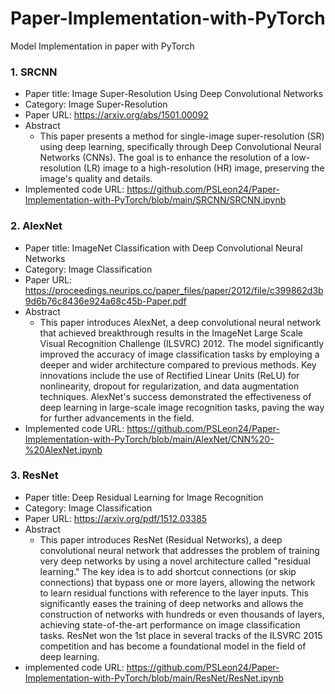 # Paper-Implementation-with-PyTorch
Model Implementation in paper with PyTorch

### 1. SRCNN
- Paper title: Image Super-Resolution Using Deep Convolutional Networks
- Category: Image Super-Resolution
- Paper URL: https://arxiv.org/abs/1501.00092
- Abstract
  - This paper presents a method for single-image super-resolution (SR) using deep learning, specifically through Deep Convolutional Neural Networks (CNNs). The goal is to enhance the resolution of a low-resolution (LR) image to a high-resolution (HR) image, preserving the image's quality and details.
- Implemented code URL: https://github.com/PSLeon24/Paper-Implementation-with-PyTorch/blob/main/SRCNN/SRCNN.ipynb

### 2. AlexNet
- Paper title: ImageNet Classification with Deep Convolutional Neural Networks
- Category: Image Classification
- Paper URL: https://proceedings.neurips.cc/paper_files/paper/2012/file/c399862d3b9d6b76c8436e924a68c45b-Paper.pdf
- Abstract
  - This paper introduces AlexNet, a deep convolutional neural network that achieved breakthrough results in the ImageNet Large Scale Visual Recognition Challenge (ILSVRC) 2012. The model significantly improved the accuracy of image classification tasks by employing a deeper and wider architecture compared to previous methods. Key innovations include the use of Rectified Linear Units (ReLU) for nonlinearity, dropout for regularization, and data augmentation techniques. AlexNet's success demonstrated the effectiveness of deep learning in large-scale image recognition tasks, paving the way for further advancements in the field.
- Implemented code URL: https://github.com/PSLeon24/Paper-Implementation-with-PyTorch/blob/main/AlexNet/CNN%20-%20AlexNet.ipynb

### 3. ResNet
- Paper title: Deep Residual Learning for Image Recognition
- Category: Image Classification
- Paper URL: https://arxiv.org/pdf/1512.03385
- Abstract
  - This paper introduces ResNet (Residual Networks), a deep convolutional neural network that addresses the problem of training very deep networks by using a novel architecture called "residual learning." The key idea is to add shortcut connections (or skip connections) that bypass one or more layers, allowing the network to learn residual functions with reference to the layer inputs. This significantly eases the training of deep networks and allows the construction of networks with hundreds or even thousands of layers, achieving state-of-the-art performance on image classification tasks. ResNet won the 1st place in several tracks of the ILSVRC 2015 competition and has become a foundational model in the field of deep learning.
- implemented code URL: https://github.com/PSLeon24/Paper-Implementation-with-PyTorch/blob/main/ResNet/ResNet.ipynb
